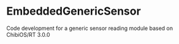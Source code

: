 EmbeddedGenericSensor
=====================

Code development for a generic sensor reading module based on ChibiOS/RT 3.0.0
